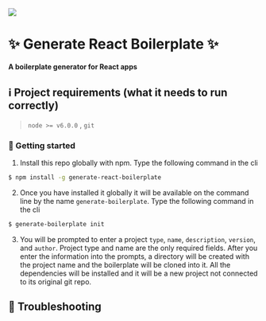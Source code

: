 <img src="https://media.boingboing.net/wp-content/uploads/2015/11/testing.gif" />


# :sparkles: Generate React Boilerplate :sparkles:

**A boilerplate generator for React apps**

:information_source: Project requirements (what it needs to run correctly)
---
> `node >= v6.0.0` , `git`

### :runner: Getting started

1. Install this repo globally with npm. Type the following command in the cli
```bash
$ npm install -g generate-react-boilerplate
```
2. Once you have installed it globally it will be available on the command line by the name `generate-boilerplate`. Type the following command in the cli
```bash
$ generate-boilerplate init
```
3. You will be prompted to enter a project `type`, `name`, `description`, `version`, and `author`. Project type and name are the only
required fields. After you enter the information into the prompts, a directory will be created with the project name and
the boilerplate will be cloned into it. All the dependencies will be installed and it will be a new project not connected
to its original git repo.

## :microscope: Troubleshooting
